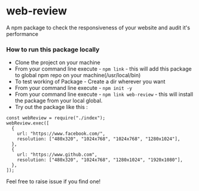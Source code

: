 # web-review

A npm package to check the responsiveness of your website and audit it's performance

### How to run this package locally

- Clone the project on your machine
- From your command line execute - `npm link` - this will add this package to global npm repo on your machine(/usr/local/bin)
- To test working of Package - Create a dir wherever you want
- From your command line execute - `npm init -y`
- From your command line execute - `npm link web-review` - this will install the package from your local global.
- Try out the package like this :

```
const webReview = require("./index");
webReview.exec([
  {
    url: "https://www.facebook.com/",
    resolution: ["480x320", "1024x768", "1024x768", "1280x1024"],
  },
  {
    url: "https://www.github.com",
    resolution: ["480x320", "1024x768", "1280x1024", "1920x1080"],
  },
]);

```

Feel free to raise issue if you find one!
